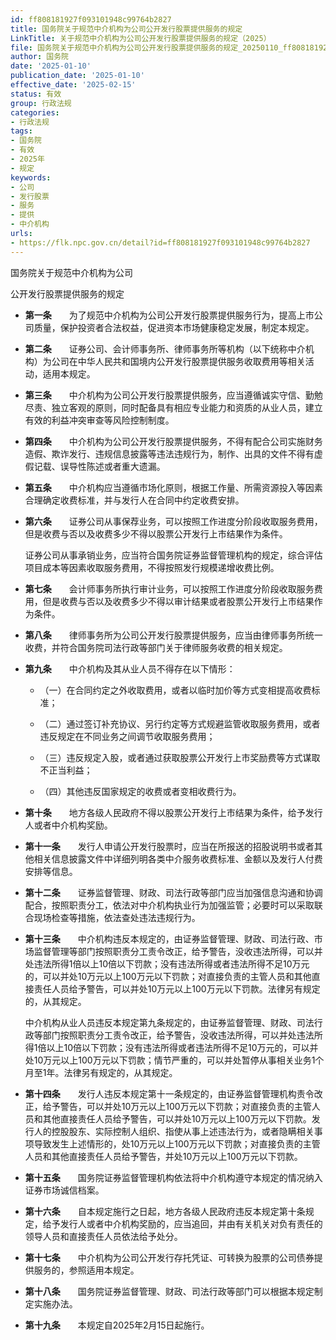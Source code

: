 ```yaml
---
id: ff808181927f093101948c99764b2827
title: 国务院关于规范中介机构为公司公开发行股票提供服务的规定
LinkTitle: 关于规范中介机构为公司公开发行股票提供服务的规定（2025）
file: 国务院关于规范中介机构为公司公开发行股票提供服务的规定_20250110_ff808181927f093101948c99764b2827.docx
author: 国务院
date: '2025-01-10'
publication_date: '2025-01-10'
effective_date: '2025-02-15'
status: 有效
group: 行政法规
categories:
- 行政法规
tags:
- 国务院
- 有效
- 2025年
- 规定
keywords:
- 公司
- 发行股票
- 服务
- 提供
- 中介机构
urls:
- https://flk.npc.gov.cn/detail?id=ff808181927f093101948c99764b2827
---
```


国务院关于规范中介机构为公司

公开发行股票提供服务的规定

- **第一条**　　为了规范中介机构为公司公开发行股票提供服务行为，提高上市公司质量，保护投资者合法权益，促进资本市场健康稳定发展，制定本规定。

- **第二条**　　证券公司、会计师事务所、律师事务所等机构（以下统称中介机构）为公司在中华人民共和国境内公开发行股票提供服务收取费用等相关活动，适用本规定。

- **第三条**　　中介机构为公司公开发行股票提供服务，应当遵循诚实守信、勤勉尽责、独立客观的原则，同时配备具有相应专业能力和资质的从业人员，建立有效的利益冲突审查等风险控制制度。

- **第四条**　　中介机构为公司公开发行股票提供服务，不得有配合公司实施财务造假、欺诈发行、违规信息披露等违法违规行为，制作、出具的文件不得有虚假记载、误导性陈述或者重大遗漏。

- **第五条**　　中介机构应当遵循市场化原则，根据工作量、所需资源投入等因素合理确定收费标准，并与发行人在合同中约定收费安排。

- **第六条**　　证券公司从事保荐业务，可以按照工作进度分阶段收取服务费用，但是收费与否以及收费多少不得以股票公开发行上市结果作为条件。

  证券公司从事承销业务，应当符合国务院证券监督管理机构的规定，综合评估项目成本等因素收取服务费用，不得按照发行规模递增收费比例。

- **第七条**　　会计师事务所执行审计业务，可以按照工作进度分阶段收取服务费用，但是收费与否以及收费多少不得以审计结果或者股票公开发行上市结果作为条件。

- **第八条**　　律师事务所为公司公开发行股票提供服务，应当由律师事务所统一收费，并符合国务院司法行政等部门关于律师服务收费的相关规定。

- **第九条**　　中介机构及其从业人员不得存在以下情形：

  - （一）在合同约定之外收取费用，或者以临时加价等方式变相提高收费标准；

  - （二）通过签订补充协议、另行约定等方式规避监管收取服务费用，或者违反规定在不同业务之间调节收取服务费用；

  - （三）违反规定入股，或者通过获取股票公开发行上市奖励费等方式谋取不正当利益；

  - （四）其他违反国家规定的收费或者变相收费行为。

- **第十条**　　地方各级人民政府不得以股票公开发行上市结果为条件，给予发行人或者中介机构奖励。

- **第十一条**　　发行人申请公开发行股票时，应当在所报送的招股说明书或者其他相关信息披露文件中详细列明各类中介服务收费标准、金额以及发行人付费安排等信息。

- **第十二条**　　证券监督管理、财政、司法行政等部门应当加强信息沟通和协调配合，按照职责分工，依法对中介机构执业行为加强监管；必要时可以采取联合现场检查等措施，依法查处违法违规行为。

- **第十三条**　　中介机构违反本规定的，由证券监督管理、财政、司法行政、市场监督管理等部门按照职责分工责令改正，给予警告，没收违法所得，可以并处违法所得1倍以上10倍以下罚款；没有违法所得或者违法所得不足10万元的，可以并处10万元以上100万元以下罚款；对直接负责的主管人员和其他直接责任人员给予警告，可以并处10万元以上100万元以下罚款。法律另有规定的，从其规定。

  中介机构从业人员违反本规定第九条规定的，由证券监督管理、财政、司法行政等部门按照职责分工责令改正，给予警告，没收违法所得，可以并处违法所得1倍以上10倍以下罚款；没有违法所得或者违法所得不足10万元的，可以并处10万元以上100万元以下罚款；情节严重的，可以并处暂停从事相关业务1个月至1年。法律另有规定的，从其规定。

- **第十四条**　　发行人违反本规定第十一条规定的，由证券监督管理机构责令改正，给予警告，可以并处10万元以上100万元以下罚款；对直接负责的主管人员和其他直接责任人员给予警告，可以并处10万元以上100万元以下罚款。发行人的控股股东、实际控制人组织、指使从事上述违法行为，或者隐瞒相关事项导致发生上述情形的，处10万元以上100万元以下罚款；对直接负责的主管人员和其他直接责任人员给予警告，并处10万元以上100万元以下罚款。

- **第十五条**　　国务院证券监督管理机构依法将中介机构遵守本规定的情况纳入证券市场诚信档案。

- **第十六条**　　自本规定施行之日起，地方各级人民政府违反本规定第十条规定，给予发行人或者中介机构奖励的，应当追回，并由有关机关对负有责任的领导人员和直接责任人员依法给予处分。

- **第十七条**　　中介机构为公司公开发行存托凭证、可转换为股票的公司债券提供服务的，参照适用本规定。

- **第十八条**　　国务院证券监督管理、财政、司法行政等部门可以根据本规定制定实施办法。

- **第十九条**　　本规定自2025年2月15日起施行。
